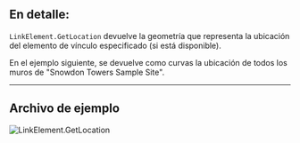 ## En detalle:
`LinkElement.GetLocation` devuelve la geometría que representa la ubicación del elemento de vínculo especificado (si está disponible).

En el ejemplo siguiente, se devuelve como curvas la ubicación de todos los muros de "Snowdon Towers Sample Site".
___
## Archivo de ejemplo

![LinkElement.GetLocation](./Revit.Elements.LinkElement.GetLocation_img.jpg)
